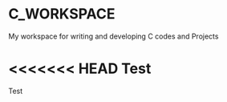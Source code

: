 # C_WORKSPACE

My workspace for writing and developing C codes and Projects

<<<<<<< HEAD
Test
=======
Test
